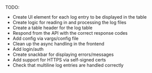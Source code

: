 TODO:
 - Create UI element for each log entry to be displayed in the table
 - Create logic for reading in and processing the log files
 - Create a table header for the log table
 - Respond from the API with the correct response codes
 - Add config via vargs/config file
 - Clean up the async handling in the frontend
 - Add login/auth
 - Create snackbar for displaying errors/messages
 - Add support for HTTPS via self-signed certs
 - Check that multiline log entries are handled correctly